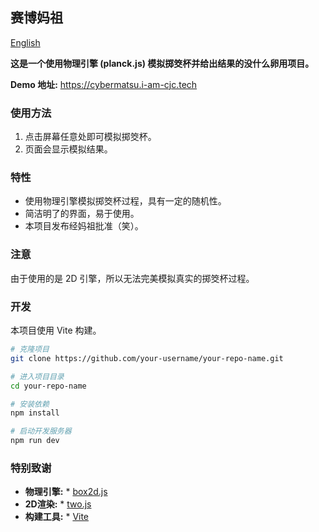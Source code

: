 ## 赛博妈祖

[English](README.md)

**这是一个使用物理引擎 (planck.js) 模拟掷筊杯并给出结果的没什么卵用项目。**  

**Demo 地址:** https://cybermatsu.i-am-cjc.tech

### 使用方法

1. 点击屏幕任意处即可模拟掷筊杯。
2. 页面会显示模拟结果。

### 特性

* 使用物理引擎模拟掷筊杯过程，具有一定的随机性。
* 简洁明了的界面，易于使用。
* 本项目发布经妈祖批准（笑）。

### 注意

由于使用的是 2D 引擎，所以无法完美模拟真实的掷筊杯过程。

### 开发

本项目使用 Vite 构建。

```bash
# 克隆项目
git clone https://github.com/your-username/your-repo-name.git

# 进入项目目录
cd your-repo-name

# 安装依赖
npm install

# 启动开发服务器
npm run dev
```

### 特别致谢

* **物理引擎:** * [box2d.js](https://github.com/kripken/box2d.js)
* **2D渲染:** * [two.js](https://two.js.org/)
* **构建工具:** * [Vite](https://vitejs.dev/)
